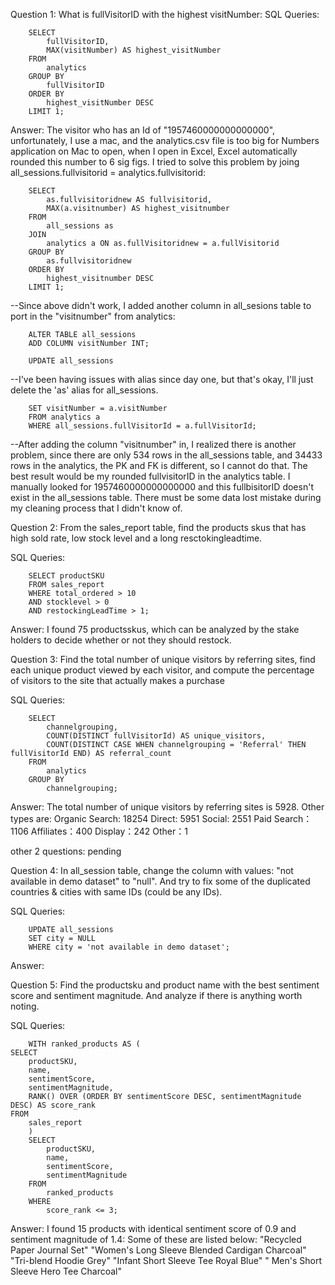 Question 1: 
What is fullVisitorID with the highest visitNumber:
SQL Queries:

        SELECT
            fullVisitorID,
            MAX(visitNumber) AS highest_visitNumber
        FROM
            analytics
        GROUP BY
            fullVisitorID
        ORDER BY
            highest_visitNumber DESC
        LIMIT 1;

Answer: 
The visitor who has an Id of "1957460000000000000", unfortunately, I use a mac, and the analytics.csv file is too big for Numbers application on Mac to open, when I open in Excel, Excel automatically rounded this number to 6 sig figs. I tried to solve this problem by joing all_sessions.fullvisitorid = analytics.fullvisitorid:

        SELECT
            as.fullvisitoridnew AS fullvisitorid,
            MAX(a.visitnumber) AS highest_visitnumber   
        FROM
            all_sessions as
        JOIN
            analytics a ON as.fullVisitoridnew = a.fullVisitorid
        GROUP BY
            as.fullvisitoridnew
        ORDER BY
            highest_visitnumber DESC
        LIMIT 1;

--Since above didn't work, I added another column in all_sesions table to port in the "visitnumber" from analytics:
       
        ALTER TABLE all_sessions
        ADD COLUMN visitNumber INT;

        UPDATE all_sessions 
--I've been having issues with alias since day one, but that's okay, I'll just delete the 'as' alias for all_sessions.

        SET visitNumber = a.visitNumber
        FROM analytics a
        WHERE all_sessions.fullVisitorId = a.fullVisitorId;

--After adding the column "visitnumber" in, I realized there is another problem, since there are only 534 rows in the all_sessions table, and 34433 rows in the analytics, the PK and FK is different, so I cannot do that. The best result would be my rounded fullvisitorID in the analytics table. I manually looked for 1957460000000000000 and this fullbisitorID doesn't exist in the all_sessions table. There must be some data lost mistake during my cleaning process that I didn't know of.

Question 2: From the sales_report table, find the products skus that has high sold rate, low stock level and a long resctokingleadtime. 

SQL Queries:

        SELECT productSKU
        FROM sales_report
        WHERE total_ordered > 10 
        AND stocklevel > 0
        AND restockingLeadTime > 1;

Answer:
I found 75 productsskus, which can be analyzed by the stake holders to decide whether or not they should restock.


Question 3: Find the total number of unique visitors by referring sites, find each unique product viewed by each visitor, and compute the percentage of visitors to the site that actually makes a purchase

SQL Queries:

        SELECT
            channelgrouping,
            COUNT(DISTINCT fullVisitorId) AS unique_visitors,
            COUNT(DISTINCT CASE WHEN channelgrouping = 'Referral' THEN fullVisitorId END) AS referral_count
        FROM
            analytics
        GROUP BY
            channelgrouping;
        	
Answer:
The total number of unique visitors by referring sites is 5928.
Other types are:
Organic Search: 18254
Direct: 5951
Social: 2551
Paid Search：1106
Affiliates：400
Display：242
Other：1 

other 2 questions: pending


Question 4: In all_session table, change the column with values: "not available in demo dataset" to "null". And try to fix some of the duplicated countries & cities with same IDs (could be any IDs).


SQL Queries:

        UPDATE all_sessions
        SET city = NULL
        WHERE city = 'not available in demo dataset';

Answer:



Question 5: Find the productsku and product name with the best sentiment score and sentiment magnitude. And analyze if there is anything worth noting.

SQL Queries:

        WITH ranked_products AS (
    SELECT
        productSKU,
        name,
        sentimentScore,
        sentimentMagnitude,
        RANK() OVER (ORDER BY sentimentScore DESC, sentimentMagnitude DESC) AS score_rank
    FROM
        sales_report
        )
        SELECT
            productSKU,
            name,
            sentimentScore,
            sentimentMagnitude
        FROM
            ranked_products
        WHERE
            score_rank <= 3;

Answer: 
I found 15 products with identical sentiment score of 0.9 and sentiment magnitude of 1.4:
Some of these are listed below:
"Recycled Paper Journal Set"
"Women's Long Sleeve Blended Cardigan Charcoal"
"Tri-blend Hoodie Grey"
"Infant Short Sleeve Tee Royal Blue"
" Men's Short Sleeve Hero Tee Charcoal"
